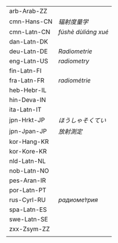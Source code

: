 | | |
|-|-|
| arb-Arab-ZZ |  |
| cmn-Hans-CN | _辐射度量学_ |
| cmn-Latn-CN | _fúshè dùliáng xué_ |
| dan-Latn-DK |  |
| deu-Latn-DE | _Radiometrie_ |
| eng-Latn-US | _radiometry_ |
| fin-Latn-FI |  |
| fra-Latn-FR | _radiométrie_ |
| heb-Hebr-IL |  |
| hin-Deva-IN |  |
| ita-Latn-IT |  |
| jpn-Hrkt-JP | _ほうしゃそくてい_ |
| jpn-Jpan-JP | _放射測定_ |
| kor-Hang-KR |  |
| kor-Kore-KR |  |
| nld-Latn-NL |  |
| nob-Latn-NO |  |
| pes-Aran-IR |  |
| por-Latn-PT |  |
| rus-Cyrl-RU | _радиоме́трия_ |
| spa-Latn-ES |  |
| swe-Latn-SE |  |
| zxx-Zsym-ZZ |  |
|  |  |